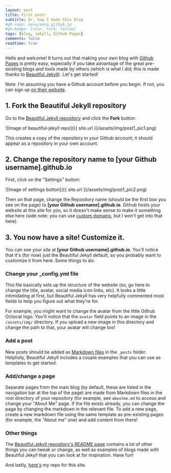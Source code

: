 ```yaml
---
layout: post
title: First post!
subtitle: Or, how I made this blog
#gh-repo: oena/oena.github.io
#gh-badge: [star, fork, follow]
tags: [blog, jekyll, Github Pages]
comments: false
readtime: true
---
```


Hello and welcome! It turns out that making your own blog with [Github Pages](https://pages.github.com/) is pretty easy, especially if you take advantage of the great pre-existing blogs and tools made by others (which is what I did; this is made thanks to [Beautiful Jekyll](https://github.com/daattali/beautiful-jekyll)). Let's get started!

Note. I'm assuming you have a Github account before you begin. If not, you can sign up [on their website](https://github.com/). 

## 1. Fork the Beautiful Jekyll repository 

Go to the [Beautiful Jekyll repository](https://github.com/daattali/beautiful-jekyll) and click the **Fork** button: 

![Image of beautiful-jekyll repo]({{ site.url }}/assets/img/post1_pic1.png)

This creates a copy of the repository in your Github account; it should appear as a repository in your own account. 

## 2. Change the repository name to [your Github username].github.io

First, click on the "Settings" button: 

![Image of settings button]({{ site.url }}/assets/img/post1_pic2.png)

Then on that page, change the Repository name (should be the first box you see on the page) to **[your Github username].github.io**. Github hosts your website at this site for you, so it doesn't make sense to make it something else here (side note: you can use [custom domains](https://docs.github.com/en/github/working-with-github-pages/configuring-a-custom-domain-for-your-github-pages-site), but I won't get into that here). 

## 3. You now have a site! Customize it. 

You can see your site at **[your Github username].github.io**. You'll notice that it's (for now) just the Beautiful Jekyll default, so you probably want to customize it from here. Some things to do: 

### Change your _config.yml file

This file basically sets up the structure of the website (so, go here to change the title, avatar, social media icon links, etc). It looks a little intimidating at first, but Beautiful Jekyll has very helpfully commented most fields to help you figure out what they're for. 

For example, you might want to change the avatar from the little Github Octocat logo. You'll notice that the `avatar` field points to an image in the `/assets/img/` directory. If you upload a new image in this directory and change the path to that, your avatar will change too! 

### Add a post

New posts should be added as [Markdown files](https://guides.github.com/features/mastering-markdown/) in the `_posts` folder. Helpfully, Beautiful Jekyll includes a couple examples that you can use as templates to get started. 

### Add/change a page 

Separate pages from the main blog (by default, these are listed in the navigation bar at the top of the page) are made from Markdown files in the root directory of your repository (for example, see `aboutme.md` to access and change your "About Me" page. If the file exists already, you can change the page by changing the markdown in the relevant file. To add a new page, create a new markdown file using the same template as pre-existing pages (for example, the "About me" one) and add content from there! 

### Other things

The [Beautiful Jekyll repository's README page](https://github.com/daattali/beautiful-jekyll/blob/master/README.md) contains a *lot* of other things you can tweak or change, as well as examples of blogs made with Beautiful Jekyll that you can look at for inspiration. Have fun!

And lastly, [here's](https://github.com/oena/oena.github.io) my repo for this site. 

